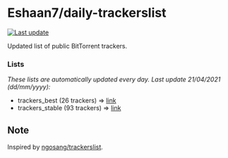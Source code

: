 
# Eshaan7/daily-trackerslist 

[![Last update](https://img.shields.io/badge/Last%20update-21/04/2021-blue.svg)](#)

Updated list of public BitTorrent trackers.

### Lists
*These lists are automatically updated every day. Last update 21/04/2021 (_dd/mm/yyyy_):*

* trackers_best (26 trackers) => [link](https://raw.githubusercontent.com/eshaan7/daily-trackerslist/master/trackers_best.txt)
* trackers_stable (93 trackers) => [link](https://raw.githubusercontent.com/eshaan7/daily-trackerslist/master/trackers_stable.txt)

## Note

Inspired by [ngosang/trackerslist](https://github.com/ngosang/trackerslist).
